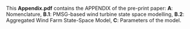 This **Appendix.pdf** contains the APPENDIX of the pre-print paper:
**A**: Nomenclature,
**B.1**: PMSG-based wind turbine state space modelling,
**B.2**: Aggregated Wind Farm State-Space Model,
**C**: Parameters of the model.
